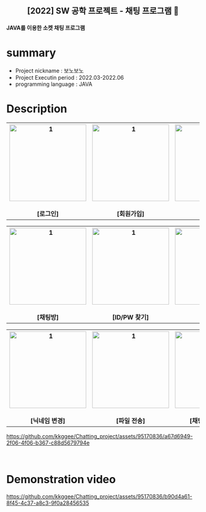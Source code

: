 <div align="center">
<h2>[2022] SW 공학 프로젝트 - 채팅 프로그램 💬</h2></div>

 #### JAVA를 이용한 소켓 채팅 프로그램

# summary
- Project nickname : 보노보노
- Project Executin period : 2022.03-2022.06
- programming language : JAVA


# Description
<table>
   <tr>
     <th align="center">
       <img width="200" alt="1" src="https://github.com/kkggee/Chatting_project/assets/95170836/cd8b3c11-0bcc-4dbb-8537-3567873f0973"/>
       <br><br>[로그인] 
    </th>
     <th align="center">
      <img width="200" alt="1" src="https://github.com/kkggee/Chatting_project/assets/95170836/8ac230d2-75e4-4dc1-8b6c-f8f69abafcce"/>
       <br><br>[회원가입]
    </th>
     <th align="center">
      <img width="200" alt="1" src="https://github.com/kkggee/Chatting_project/assets/95170836/1068b27b-4f8e-48c3-8db6-6328454f36ae"/>
       <br><br>[대기실]
    </th>
  </tr>
</table>

<table>
   <tr>
     <th align="center">
       <img width="200" alt="1" src="https://github.com/kkggee/Chatting_project/assets/95170836/19d9a8f4-d451-49fd-b977-41fd24f96de3"/>
       <br><br>[채팅방] 
    </th>
     <th align="center">
      <img width="200" alt="1" src="https://github.com/kkggee/Chatting_project/assets/95170836/9c2d27ea-11b7-4085-bb95-d7ef5a5e4e4c"/>
       <br><br>[ID/PW 찾기]
    </th>
     <th align="center">
      <img width="200" alt="1" src="https://github.com/kkggee/Chatting_project/assets/95170836/2301229b-ede5-44ec-a9de-6f011321d965"/>
       <br><br>[PW 변경]
    </th>
  </tr>
</table>

<table>
   <tr>
     <th align="center">
       <img width="200" alt="1" src="https://github.com/kkggee/Chatting_project/assets/95170836/796b4eeb-e538-4659-b653-b0a575fb5d34"/>
       <br><br>[닉네임 변경] 
    </th>
     <th align="center">
      <img width="200" alt="1" src="https://github.com/kkggee/Chatting_project/assets/95170836/42fe86dc-83c1-483e-8563-dae1bfc90e4d"/>
       <br><br>[파일 전송]
    </th>
     <th align="center">
      <img width="200" alt="1" src="https://github.com/kkggee/Chatting_project/assets/95170836/b10e5cc7-f374-4d12-88a4-8ca2607a20ac"/>
       <br><br>[채팅방 기록 저장]
    </th>
  </tr>
</table>



https://github.com/kkggee/Chatting_project/assets/95170836/a67d6949-2f06-4f06-b367-c88d5679794e

<br/>

# Demonstration video

https://github.com/kkggee/Chatting_project/assets/95170836/b90d4a61-8f45-4c37-a8c3-9f0a28456535




